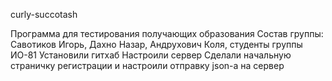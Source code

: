 curly-succotash

Программа для тестирования получающих образования Состав группы: Савотиков Игорь, Дахно Назар, Андрухович Коля, студенты группы ИО-81
Установили гитхаб
Настроили сервер
Сделали начальную страничку регистрации и настроили отправку json-а на сервер
